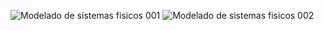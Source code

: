 ![Modelado de sistemas fisicos 001](https://user-images.githubusercontent.com/36342673/130370803-f15fcae7-968d-440a-b28e-4401d5e4d91c.jpg)
![Modelado de sistemas fisicos 002](https://user-images.githubusercontent.com/36342673/130370810-b6942470-58a8-4489-abd7-1a3b0d7c75aa.jpg)
